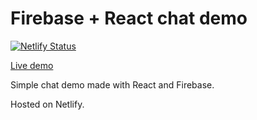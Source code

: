 # Firebase + React chat demo

[![Netlify Status](https://api.netlify.com/api/v1/badges/d4e4ab4b-72cc-4524-84b1-fb9ef44d1387/deploy-status)](https://app.netlify.com/sites/inspiring-colden-ef36b6/deploys)

[Live demo](http://bblk.pl/demos/firebase-react-chat-demo/live)

Simple chat demo made with React and Firebase.

Hosted on Netlify.

